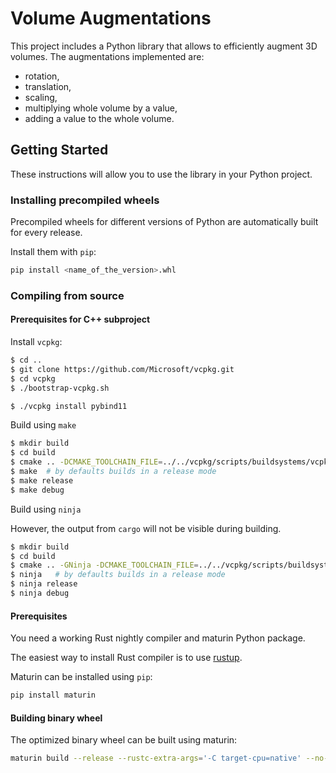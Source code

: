 # Volume Augmentations

This project includes a Python library that allows to efficiently augment 3D volumes. The augmentations implemented are:

* rotation,
* translation,
* scaling,
* multiplying whole volume by a value,
* adding a value to the whole volume.

## Getting Started

These instructions will allow you to use the library in your Python project.

### Installing precompiled wheels

Precompiled wheels for different versions of Python are automatically built for every release.

Install them with `pip`:

```bash
pip install <name_of_the_version>.whl
```

### Compiling from source

#### Prerequisites for C++ subproject 

Install `vcpkg`:

```bash
$ cd ..
$ git clone https://github.com/Microsoft/vcpkg.git
$ cd vcpkg
$ ./bootstrap-vcpkg.sh

$ ./vcpkg install pybind11
```

$$$$ Build using `make`

```bash
$ mkdir build
$ cd build
$ cmake .. -DCMAKE_TOOLCHAIN_FILE=../../vcpkg/scripts/buildsystems/vcpkg.cmake
$ make  # by defaults builds in a release mode
$ make release
$ make debug
```


$$$$ Build using `ninja`

However, the output from `cargo` will not be visible during building.

```bash
$ mkdir build
$ cd build
$ cmake .. -GNinja -DCMAKE_TOOLCHAIN_FILE=../../vcpkg/scripts/buildsystems/vcpkg.cmake
$ ninja   # by defaults builds in a release mode
$ ninja release
$ ninja debug
```


#### Prerequisites

You need a working Rust nightly compiler and maturin Python package.

The easiest way to install Rust compiler is to use [rustup](https://rustup.rs/).

Maturin can be installed using `pip`:

```bash
pip install maturin
```

#### Building binary wheel

The optimized binary wheel can be built using maturin:

```bash
maturin build --release --rustc-extra-args='-C target-cpu=native' --no-sdist --manylinux=off
```
